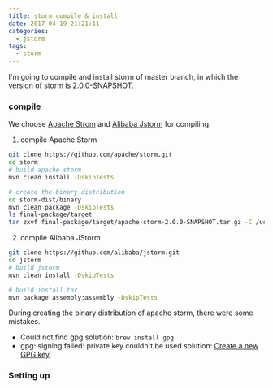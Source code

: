 ```yaml
---
title: storm compile & install
date: 2017-04-19 21:21:11
categories:
  - jstorm
tags:
  - storm
---
```

I'm going to compile and install storm of master branch, in which the version of storm is 2.0.0-SNAPSHOT.

### compile
We choose [Apache Strom](http://storm.apache.org "Apache Storm") and [Alibaba Jstorm](http://jstorm.io "Alibaba Jstorm") for compiling.

1. compile Apache Storm
```bash
git clone https://github.com/apache/storm.git
cd storm
# build apache storm
mvn clean install -DskipTests

# create the binary distribution
cd storm-dist/binary
mvn clean package -DskipTests
ls final-package/target
tar zxvf final-package/target/apache-storm-2.0.0-SNAPSHOT.tar.gz -C /usr/local/
```

2. compile Alibaba JStorm
```bash
git clone https://github.com/alibaba/jstorm.git
cd jstorm
# build jstorm
mvn clean install -DskipTests

# build install tar
mvn package assembly:assembly -DskipTests
```

During creating the binary distribution of apache storm, there were some mistakes.
* Could not find gpg
  solution: ```brew install gpg```
* gpg: signing failed: private key couldn't be used
  solution: [Create a new GPG key](https://keyring.debian.org/creating-key.html)

### Setting up
